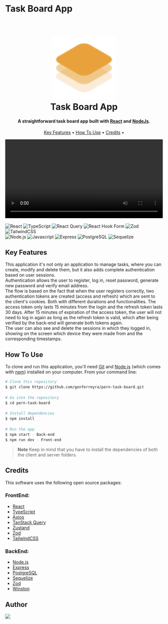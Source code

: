 # Task Board App

<h1 align="center">
  <br>
  <img src="Logo.svg" alt="Task Board App" width="200">
  
  <br>
  Task Board App
  <br>
</h1>

<h4 align="center">A straightforward task board app built with <a href="https://react.dev/" target="_blank">React</a> and <a href="https://nodejs.org/en/" target="_blank">NodeJs</a>.</h4>

<p align="center">
  <a href="#key-features">Key Features</a> •
  <a href="#how-to-use">How To Use</a> •
  <a href="#credits">Credits</a> •
</p>

<video src='TaskBoard.mp4' width="100%" autoplay loop></video>

![React](https://img.shields.io/badge/react-%2320232a.svg?style=for-the-badge&logo=react&logoColor=%2361DAFB)
![TypeScript](https://img.shields.io/badge/typescript-%23007ACC.svg?style=for-the-badge&logo=typescript&logoColor=white)
![React Query](https://img.shields.io/badge/-React%20Query-FF4154?style=for-the-badge&logo=react%20query&logoColor=white)
![React Hook Form](https://img.shields.io/badge/React%20Hook%20Form-%23EC5990.svg?style=for-the-badge&logo=reacthookform&logoColor=white)
![Zod](https://img.shields.io/badge/zod-%233068b7.svg?style=for-the-badge&logo=zod&logoColor=white)
![TailwindCSS](https://img.shields.io/badge/tailwindcss-%2338B2AC.svg?style=for-the-badge&logo=tailwind-css&logoColor=white) <br>
![Node.js](https://img.shields.io/badge/node.js-6DA55F?style=for-the-badge&logo=node.js&logoColor=white)
![Javascript](https://img.shields.io/badge/javascript-%23323330.svg?style=for-the-badge&logo=javascript&logoColor=%23F7DF1E)
![Express](https://img.shields.io/badge/express.js-000000?style=for-the-badge&logo=express&logoColor=white)
![PostgreSQL](https://img.shields.io/badge/PostgreSQL-316D36?style=for-the-badge&logo=postgresql&logoColor=white)
![Sequelize](https://img.shields.io/badge/Sequelize-52B0E7?style=for-the-badge&logo=sequelize&logoColor=white)

## Key Features

This application it's not only an application to manage tasks, where you can create, modify and delete them, but it also adds complete authentication based on user sessions. <br>
Authentication allows the user to register, log in, reset password, generate new password and verify email address. <br>
The flow is based on the fact that when the user registers correctly, two authentication tokens are created (access and refresh) which are sent to the client's cookies. Both with different durations and functionalities. The access token only lasts 15 minutes from the login and the refresh token lasts 30 days. After 15 minutes of expiration of the access token, the user will not need to log in again as long as the refresh token is valid, which after being verified by the back-end will generate both tokens again. <br>
The user can also see and delete the sessions in which they logged in, showing on the screen which device they were made from and the corresponding timestamps.

## How To Use

To clone and run this application, you'll need [Git](https://git-scm.com) and [Node.js](https://nodejs.org/en/download/) (which comes with [npm](http://npmjs.com)) installed on your computer. From your command line:

```bash
# Clone this repository
$ git clone https://github.com/gonferreyra/pern-task-board.git

# Go into the repository
$ cd pern-task-board

# Install dependencies
$ npm install

# Run the app
$ npm start - Back-end
$ npm run dev - Front-end
```

> **Note**
> Keep in mind that you have to install the dependencies of both the client and server folders.

## Credits

This software uses the following open source packages:

### FrontEnd:

- [React](https://reactjs.org/)
- [TypeScript](https://www.typescriptlang.org/)
- [Axios](https://axios-http.com/es/docs/intro)
- [TanStack Query](https://tanstack.com/query/latest/)
- [Zustand](https://zustand-demo.pmnd.rs/)
- [Zod](https://zod.dev/)
- [TailwindCSS](https://tailwindcss.com/)

### BackEnd:

- [Node.js](https://nodejs.org/)
- [Express](https://expressjs.com/)
- [PostgreSQL](https://www.postgresql.org/)
- [Sequelize](https://sequelize.org/)
- [Zod](https://zod.dev/)
- [Winston](https://github.com/winstonjs/winston)

## Author

<a href="https://www.linkedin.com/in/ferreyragonzalo/">
  <img src="https://img.shields.io/badge/linkedin-%230077B5.svg?style=for-the-badge&logo=linkedin&logoColor=white" />
</a>

